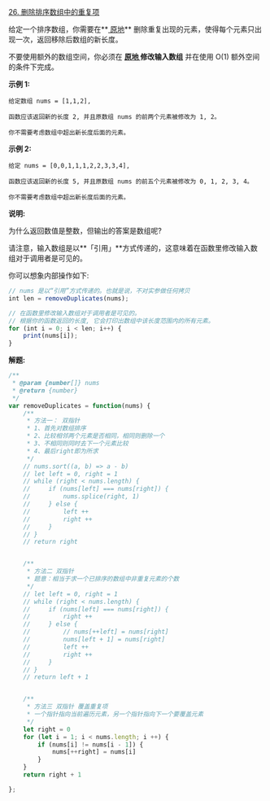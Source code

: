 [26. 删除排序数组中的重复项](https://leetcode-cn.com/problems/remove-duplicates-from-sorted-array/)

给定一个排序数组，你需要在**[ 原地](http://baike.baidu.com/item/原地算法)** 删除重复出现的元素，使得每个元素只出现一次，返回移除后数组的新长度。

不要使用额外的数组空间，你必须在 **[原地 ](https://baike.baidu.com/item/原地算法)修改输入数组** 并在使用 O(1) 额外空间的条件下完成。

**示例 1:**

```
给定数组 nums = [1,1,2], 

函数应该返回新的长度 2, 并且原数组 nums 的前两个元素被修改为 1, 2。 

你不需要考虑数组中超出新长度后面的元素。
```

**示例 2:**

```
给定 nums = [0,0,1,1,1,2,2,3,3,4],

函数应该返回新的长度 5, 并且原数组 nums 的前五个元素被修改为 0, 1, 2, 3, 4。

你不需要考虑数组中超出新长度后面的元素。
```

**说明:**

为什么返回数值是整数，但输出的答案是数组呢?

请注意，输入数组是以**「引用」**方式传递的，这意味着在函数里修改输入数组对于调用者是可见的。

你可以想象内部操作如下:

```js
// nums 是以“引用”方式传递的。也就是说，不对实参做任何拷贝
int len = removeDuplicates(nums);

// 在函数里修改输入数组对于调用者是可见的。
// 根据你的函数返回的长度, 它会打印出数组中该长度范围内的所有元素。
for (int i = 0; i < len; i++) {
    print(nums[i]);
}
```

**解题:**

```js
/**
 * @param {number[]} nums
 * @return {number}
 */
var removeDuplicates = function(nums) {
    /**
     * 方法一： 双指针
     * 1、首先对数组排序
     * 2、比较相邻两个元素是否相同，相同则删除一个
     * 3、不相同则同时去下一个元素比较
     * 4、最后right即为所求
     */
    // nums.sort((a, b) => a - b)
    // let left = 0, right = 1
    // while (right < nums.length) {
    //     if (nums[left] === nums[right]) {
    //         nums.splice(right, 1)
    //     } else {
    //         left ++
    //         right ++
    //     }
    // }
    // return right


    /**
     * 方法二 双指针
     * 题意：相当于求一个已排序的数组中非重复元素的个数
     */
    // let left = 0, right = 1
    // while (right < nums.length) {
    //     if (nums[left] === nums[right]) {
    //         right ++
    //     } else {
    //         // nums[++left] = nums[right]
    //         nums[left + 1] = nums[right]
    //         left ++
    //         right ++
    //     }
    // }
    // return left + 1


    /**
     * 方法三 双指针 覆盖重复项
     * 一个指针指向当前遍历元素，另一个指针指向下一个要覆盖元素
     */
    let right = 0
    for (let i = 1; i < nums.length; i ++) {
        if (nums[i] != nums[i - 1]) {
            nums[++right] = nums[i]
        }
    }
    return right + 1

};
```

